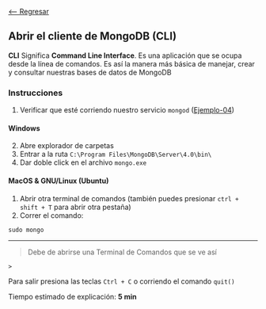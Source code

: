 [<-- Regresar](..)

## Abrir el cliente de MongoDB (CLI)

**CLI** Significa __Command Line Interface__. Es una aplicación que se ocupa desde la línea de comandos. Es así la manera más básica de manejar, crear y consultar nuestras bases de datos de MongoDB

### Instrucciones

1. Verificar que esté corriendo nuestro servicio `mongod` ([Ejemplo-04](../Ejemplo-04/))

#### Windows

2. Abre explorador de carpetas
3. Entrar a la ruta `C:\Program Files\MongoDB\Server\4.0\bin\`
4. Dar doble click en el archivo `mongo.exe`

#### MacOS & GNU/Linux (Ubuntu)

1. Abrir otra terminal de comandos (también puedes presionar `ctrl + shift + T` para abrir otra pestaña)
2. Correr el comando:

```
sudo mongo
```

<hr>

> Debe de abrirse una Terminal de Comandos que se ve así

```
>
```

Para salir presiona las teclas `Ctrl + C` o corriendo el comando `quit()`

Tiempo estimado de explicación: **5 min**
